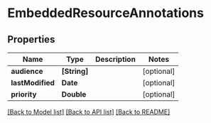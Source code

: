 # EmbeddedResourceAnnotations

## Properties
Name | Type | Description | Notes
------------ | ------------- | ------------- | -------------
**audience** | **[String]** |  | [optional] 
**lastModified** | **Date** |  | [optional] 
**priority** | **Double** |  | [optional] 

[[Back to Model list]](../README.md#documentation-for-models) [[Back to API list]](../README.md#documentation-for-api-endpoints) [[Back to README]](../README.md)


